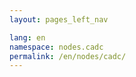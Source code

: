 ```yaml
---
layout: pages_left_nav

lang: en
namespace: nodes.cadc
permalink: /en/nodes/cadc/
---
```


<!-- Content start -->

<!-- Content end -->